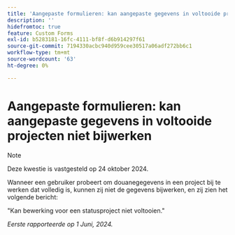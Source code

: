 ```yaml
---
title: 'Aangepaste formulieren: kan aangepaste gegevens in voltooide projecten niet bijwerken'
description: ''
hidefromtoc: true
feature: Custom Forms
exl-id: b5283181-16fc-4111-bf8f-d6b914297f61
source-git-commit: 7194330acbc940d959cee30517a06adf272bb6c1
workflow-type: tm+mt
source-wordcount: '63'
ht-degree: 0%

---
```


# Aangepaste formulieren: kan aangepaste gegevens in voltooide projecten niet bijwerken

>[!NOTE]
>
>Deze kwestie is vastgesteld op 24 oktober 2024.

Wanneer een gebruiker probeert om douanegegevens in een project bij te werken dat volledig is, kunnen zij niet de gegevens bijwerken, en zij zien het volgende bericht:

&quot;Kan bewerking voor een statusproject niet voltooien.&quot;

_Eerste rapporteerde op 1 Juni, 2024._
